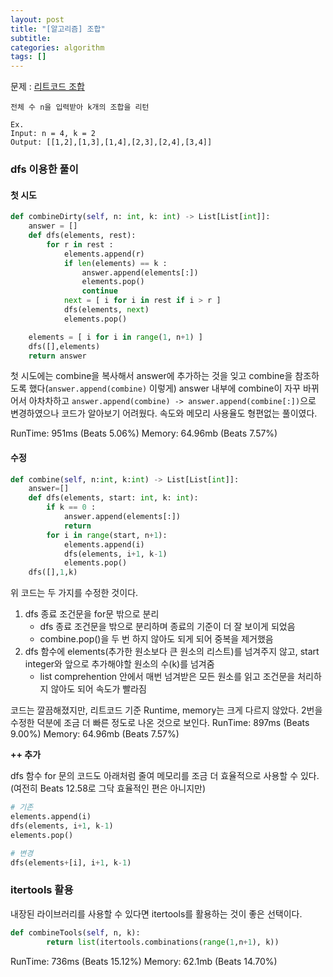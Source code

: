 ```yaml
---
layout: post
title: "[알고리즘] 조합"
subtitle:
categories: algorithm
tags: []
---
```


문제 : [리트코드 조합](https://leetcode.com/problems/combinations/)

```
전체 수 n을 입력받아 k개의 조합을 리턴

Ex.
Input: n = 4, k = 2
Output: [[1,2],[1,3],[1,4],[2,3],[2,4],[3,4]]
```

### dfs 이용한 풀이

#### 첫 시도

```python
def combineDirty(self, n: int, k: int) -> List[List[int]]:
    answer = []
    def dfs(elements, rest):
        for r in rest :
            elements.append(r)
            if len(elements) == k :
                answer.append(elements[:])
                elements.pop()
                continue
            next = [ i for i in rest if i > r ]
            dfs(elements, next)
            elements.pop()

    elements = [ i for i in range(1, n+1) ]
    dfs([],elements)
    return answer
```

첫 시도에는 combine을 복사해서 answer에 추가하는 것을 잊고 combine을 참조하도록 했다(`answer.append(combine)` 이렇게) answer 내부에 combine이 자꾸 바뀌어서 아차차하고 `answer.append(combine) -> answer.append(combine[:])`으로 변경하였으나 코드가 알아보기 어려웠다.
속도와 메모리 사용율도 형편없는 풀이였다.

RunTime: 951ms (Beats 5.06%)
Memory: 64.96mb (Beats 7.57%)

#### 수정

```python
def combine(self, n:int, k:int) -> List[List[int]]:
    answer=[]
    def dfs(elements, start: int, k: int):
        if k == 0 :
            answer.append(elements[:])
            return
        for i in range(start, n+1):
            elements.append(i)
            dfs(elements, i+1, k-1)
            elements.pop()
    dfs([],1,k)
```

위 코드는 두 가지를 수정한 것이다.

1. dfs 종료 조건문을 for문 밖으로 분리
   - dfs 종료 조건문을 밖으로 분리하며 종료의 기준이 더 잘 보이게 되었음
   - combine.pop()을 두 번 하지 않아도 되게 되어 중복을 제거했음
2. dfs 함수에 elements(추가한 원소보다 큰 원소의 리스트)를 넘겨주지 않고, start integer와 앞으로 추가해야할 원소의 수(k)를 넘겨줌
   - list comprehention 안에서 매번 넘겨받은 모든 원소를 읽고 조건문을 처리하지 않아도 되어 속도가 빨라짐

코드는 깔끔해졌지만, 리트코드 기준 Runtime, memory는 크게 다르지 않았다. 2번을 수정한 덕분에 조금 더 빠른 정도로 나온 것으로 보인다.
RunTime: 897ms (Beats 9.00%)
Memory: 64.96mb (Beats 7.57%)

**++ 추가**

dfs 함수 for 문의 코드도 아래처럼 줄여 메모리를 조금 더 효율적으로 사용할 수 있다.(여전히 Beats 12.58로 그닥 효율적인 편은 아니지만)

```python
# 기존
elements.append(i)
dfs(elements, i+1, k-1)
elements.pop()

# 변경
dfs(elements+[i], i+1, k-1)
```

### itertools 활용

내장된 라이브러리를 사용할 수 있다면 itertools를 활용하는 것이 좋은 선택이다.

```python
def combineTools(self, n, k):
        return list(itertools.combinations(range(1,n+1), k))
```

RunTime: 736ms (Beats 15.12%)
Memory: 62.1mb (Beats 14.70%)
